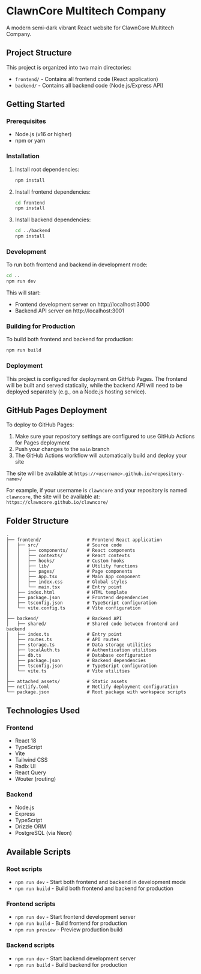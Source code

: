# ClawnCore Multitech Company

A modern semi-dark vibrant React website for ClawnCore Multitech Company.

## Project Structure

This project is organized into two main directories:

- `frontend/` - Contains all frontend code (React application)
- `backend/` - Contains all backend code (Node.js/Express API)

## Getting Started

### Prerequisites

- Node.js (v16 or higher)
- npm or yarn

### Installation

1. Install root dependencies:
   ```bash
   npm install
   ```

2. Install frontend dependencies:
   ```bash
   cd frontend
   npm install
   ```

3. Install backend dependencies:
   ```bash
   cd ../backend
   npm install
   ```

### Development

To run both frontend and backend in development mode:

```bash
cd ..
npm run dev
```

This will start:
- Frontend development server on http://localhost:3000
- Backend API server on http://localhost:3001

### Building for Production

To build both frontend and backend for production:

```bash
npm run build
```

### Deployment

This project is configured for deployment on GitHub Pages. The frontend will be built and served statically, while the backend API will need to be deployed separately (e.g., on a Node.js hosting service).

## GitHub Pages Deployment

To deploy to GitHub Pages:

1. Make sure your repository settings are configured to use GitHub Actions for Pages deployment
2. Push your changes to the `main` branch
3. The GitHub Actions workflow will automatically build and deploy your site

The site will be available at `https://<username>.github.io/<repository-name>/`

For example, if your username is `clawncore` and your repository is named `clawncore`, the site will be available at:
`https://clawncore.github.io/clawncore/`

## Folder Structure

```
.
├── frontend/                 # Frontend React application
│   ├── src/                  # Source code
│   │   ├── components/       # React components
│   │   ├── contexts/         # React contexts
│   │   ├── hooks/            # Custom hooks
│   │   ├── lib/              # Utility functions
│   │   ├── pages/            # Page components
│   │   ├── App.tsx           # Main App component
│   │   ├── index.css         # Global styles
│   │   └── main.tsx          # Entry point
│   ├── index.html            # HTML template
│   ├── package.json          # Frontend dependencies
│   ├── tsconfig.json         # TypeScript configuration
│   └── vite.config.ts        # Vite configuration
│
├── backend/                  # Backend API
│   ├── shared/               # Shared code between frontend and backend
│   ├── index.ts              # Entry point
│   ├── routes.ts             # API routes
│   ├── storage.ts            # Data storage utilities
│   ├── localAuth.ts          # Authentication utilities
│   ├── db.ts                 # Database configuration
│   ├── package.json          # Backend dependencies
│   ├── tsconfig.json         # TypeScript configuration
│   └── vite.ts               # Vite utilities
│
├── attached_assets/          # Static assets
├── netlify.toml              # Netlify deployment configuration
└── package.json              # Root package with workspace scripts
```

## Technologies Used

### Frontend
- React 18
- TypeScript
- Vite
- Tailwind CSS
- Radix UI
- React Query
- Wouter (routing)

### Backend
- Node.js
- Express
- TypeScript
- Drizzle ORM
- PostgreSQL (via Neon)

## Available Scripts

### Root scripts
- `npm run dev` - Start both frontend and backend in development mode
- `npm run build` - Build both frontend and backend for production

### Frontend scripts
- `npm run dev` - Start frontend development server
- `npm run build` - Build frontend for production
- `npm run preview` - Preview production build

### Backend scripts
- `npm run dev` - Start backend development server
- `npm run build` - Build backend for production